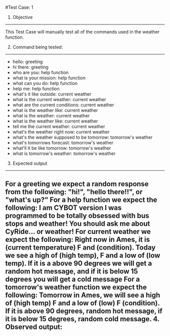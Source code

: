 #Test Case: 1

1. Objective
--------------------------

This Test Case will manually test all of the commands used in the weather function.

2. Command being tested:
------------------------------

  * hello: greeting
  * hi there: greeting
  * who are you: help function
  * what is your mission: help function
  * what can you do: help function
  * help me: help function
  * what's it like outside: current weather
  * what is the current weather: current weather
  * what are the current conditions: current weather
  * what is the weather like: current weather
  * what is the weather: current weather
  * what is the weather like: current weather
  * tell me the current weather: current weather
  * what's the weather right now: current weather
  * what's the weather supposed to be tomorrow: tomorrow's weather
  * what's tomorrows forecast: tomorrow's weather
  * what'll it be like tomorrow: tomorrow's weather
  * what is tomorrow's weather: tomorrow's weather

3. Expected output
--------------------------------
For a greeting we expect a random response from the following: "hi!", "hello there!!", or "what's up?"
For a help function we expect the following: I am CYBOT version I was programmed to be totally obsessed with bus stops and weather! You should ask me about CyRide... or weather!
For current weather we expect the following: Right now in Ames, it is (current temperature) F and (condition). Today we see a high of (high temp), F and a low of (low temp). If it is a above 90 degrees we will get a random hot message, and if it is below 15 degrees you will get a cold message
For a tomorrow's weather function we expect the following: Tomorrow in Ames, we will see a high of (high temp) F and a low of (low) F (condition). If it is above 90 degrees, random hot message, if it is below 15 degrees, random cold message.
4. Observed output:
----------------------------
